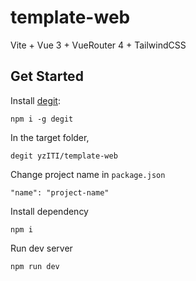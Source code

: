 # template-web

Vite + Vue 3 + VueRouter 4 + TailwindCSS

## Get Started

Install [degit](https://github.com/Rich-Harris/degit):

```
npm i -g degit
```

In the target folder,

```
degit yzITI/template-web
```

Change project name in  `package.json`
```
"name": "project-name"
```

Install dependency

```
npm i
```

Run dev server

```
npm run dev
```
